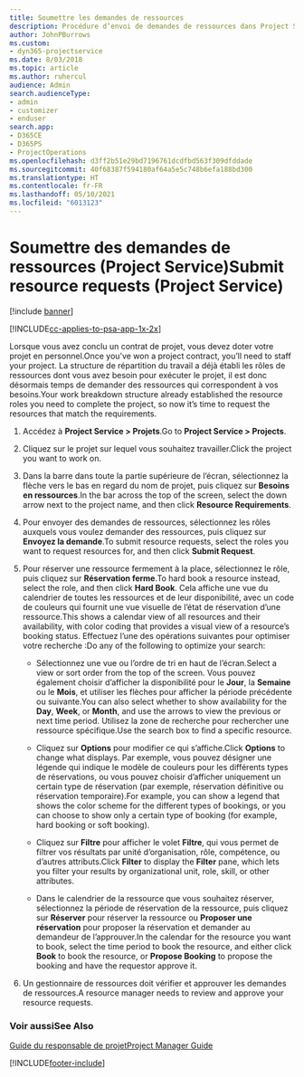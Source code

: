 ```yaml
---
title: Soumettre les demandes de ressources
description: Procédure d’envoi de demandes de ressources dans Project Service
author: JohnPBurrows
ms.custom:
- dyn365-projectservice
ms.date: 8/03/2018
ms.topic: article
ms.author: ruhercul
audience: Admin
search.audienceType:
- admin
- customizer
- enduser
search.app:
- D365CE
- D365PS
- ProjectOperations
ms.openlocfilehash: d3ff2b51e29bd7196761dcdfbd563f309dfddade
ms.sourcegitcommit: 40f68387f594180af64a5e5c748b6efa188bd300
ms.translationtype: HT
ms.contentlocale: fr-FR
ms.lasthandoff: 05/10/2021
ms.locfileid: "6013123"
---
```

# <a name="submit-resource-requests-project-service"></a><span data-ttu-id="ded16-103">Soumettre des demandes de ressources (Project Service)</span><span class="sxs-lookup"><span data-stu-id="ded16-103">Submit resource requests (Project Service)</span></span>

[!include [banner](../includes/psa-now-project-operations.md)]

[!INCLUDE[cc-applies-to-psa-app-1x-2x](../includes/cc-applies-to-psa-app-1x-2x.md)]

<span data-ttu-id="ded16-104">Lorsque vous avez conclu un contrat de projet, vous devez doter votre projet en personnel.</span><span class="sxs-lookup"><span data-stu-id="ded16-104">Once you’ve won a project contract, you’ll need to staff your project.</span></span> <span data-ttu-id="ded16-105">La structure de répartition du travail a déjà établi les rôles de ressources dont vous avez besoin pour exécuter le projet, il est donc désormais temps de demander des ressources qui correspondent à vos besoins.</span><span class="sxs-lookup"><span data-stu-id="ded16-105">Your work breakdown structure already established the resource roles you need to complete the project, so now it’s time to request the resources that match the requirements.</span></span>  
  
1.  <span data-ttu-id="ded16-106">Accédez à **Project Service > Projets**.</span><span class="sxs-lookup"><span data-stu-id="ded16-106">Go to **Project Service > Projects**.</span></span>  
  
2.  <span data-ttu-id="ded16-107">Cliquez sur le projet sur lequel vous souhaitez travailler.</span><span class="sxs-lookup"><span data-stu-id="ded16-107">Click the project you want to work on.</span></span>  
  
3.  <span data-ttu-id="ded16-108">Dans la barre dans toute la partie supérieure de l’écran, sélectionnez la flèche vers le bas en regard du nom de projet, puis cliquez sur **Besoins en ressources**.</span><span class="sxs-lookup"><span data-stu-id="ded16-108">In the bar across the top of the screen, select the down arrow next to the project name, and then click **Resource Requirements**.</span></span>  
  
4.  <span data-ttu-id="ded16-109">Pour envoyer des demandes de ressources, sélectionnez les rôles auxquels vous voulez demander des ressources, puis cliquez sur **Envoyez la demande**.</span><span class="sxs-lookup"><span data-stu-id="ded16-109">To submit resource requests, select the roles you want to request resources for, and then click **Submit Request**.</span></span>  
  
5.  <span data-ttu-id="ded16-110">Pour réserver une ressource fermement à la place, sélectionnez le rôle, puis cliquez sur **Réservation ferme**.</span><span class="sxs-lookup"><span data-stu-id="ded16-110">To hard book a resource instead, select the role, and then click **Hard Book**.</span></span> <span data-ttu-id="ded16-111">Cela affiche une vue du calendrier de toutes les ressources et de leur disponibilité, avec un code de couleurs qui fournit une vue visuelle de l’état de réservation d’une ressource.</span><span class="sxs-lookup"><span data-stu-id="ded16-111">This shows a calendar view of all resources and their availability, with color coding that provides a visual view of a resource’s booking status.</span></span> <span data-ttu-id="ded16-112">Effectuez l’une des opérations suivantes pour optimiser votre recherche :</span><span class="sxs-lookup"><span data-stu-id="ded16-112">Do any of the following to optimize your search:</span></span>  
  
    -   <span data-ttu-id="ded16-113">Sélectionnez une vue ou l’ordre de tri en haut de l’écran.</span><span class="sxs-lookup"><span data-stu-id="ded16-113">Select a view or sort order from the top of the screen.</span></span> <span data-ttu-id="ded16-114">Vous pouvez également choisir d’afficher la disponibilité pour le **Jour**, la **Semaine** ou le **Mois**, et utiliser les flèches pour afficher la période précédente ou suivante.</span><span class="sxs-lookup"><span data-stu-id="ded16-114">You can also select whether to show availability for the **Day**, **Week**, or **Month**, and use the arrows to view the previous or next time period.</span></span> <span data-ttu-id="ded16-115">Utilisez la zone de recherche pour rechercher une ressource spécifique.</span><span class="sxs-lookup"><span data-stu-id="ded16-115">Use the search box to find a specific resource.</span></span>  
  
    -   <span data-ttu-id="ded16-116">Cliquez sur **Options** pour modifier ce qui s’affiche.</span><span class="sxs-lookup"><span data-stu-id="ded16-116">Click **Options** to change what displays.</span></span> <span data-ttu-id="ded16-117">Par exemple, vous pouvez désigner une légende qui indique le modèle de couleurs pour les différents types de réservations, ou vous pouvez choisir d’afficher uniquement un certain type de réservation (par exemple, réservation définitive ou réservation temporaire).</span><span class="sxs-lookup"><span data-stu-id="ded16-117">For example, you can show a legend that shows the color scheme for the different types of bookings, or you can choose to show only a certain type of booking (for example, hard booking or soft booking).</span></span>  
  
    -   <span data-ttu-id="ded16-118">Cliquez sur **Filtre** pour afficher le volet **Filtre**, qui vous permet de filtrer vos résultats par unité d’organisation, rôle, compétence, ou d’autres attributs.</span><span class="sxs-lookup"><span data-stu-id="ded16-118">Click **Filter** to display the **Filter** pane, which lets you filter your results by organizational unit, role, skill, or other attributes.</span></span>  
  
    -   <span data-ttu-id="ded16-119">Dans le calendrier de la ressource que vous souhaitez réserver, sélectionnez la période de réservation de la ressource, puis cliquez sur **Réserver** pour réserver la ressource ou **Proposer une réservation** pour proposer la réservation et demander au demandeur de l’approuver.</span><span class="sxs-lookup"><span data-stu-id="ded16-119">In the calendar for the resource you want to book, select the time period to book the resource, and either click **Book** to book the resource, or **Propose Booking** to propose the booking and have the requestor approve it.</span></span>  
  
6.  <span data-ttu-id="ded16-120">Un gestionnaire de ressources doit vérifier et approuver les demandes de ressources.</span><span class="sxs-lookup"><span data-stu-id="ded16-120">A resource manager needs to review and approve your resource requests.</span></span>  
  
### <a name="see-also"></a><span data-ttu-id="ded16-121">Voir aussi</span><span class="sxs-lookup"><span data-stu-id="ded16-121">See Also</span></span>  
 [<span data-ttu-id="ded16-122">Guide du responsable de projet</span><span class="sxs-lookup"><span data-stu-id="ded16-122">Project Manager Guide</span></span>](../psa/project-manager-guide.md)


[!INCLUDE[footer-include](../includes/footer-banner.md)]